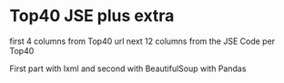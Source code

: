 # Top40 JSE plus extra

 first 4 columns from Top40 url
 next 12 columns from the JSE Code per Top40

 First part with lxml and second with BeautifulSoup with Pandas
